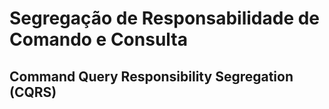 # Segregação de Responsabilidade de Comando e Consulta
## Command Query Responsibility Segregation (CQRS) 

